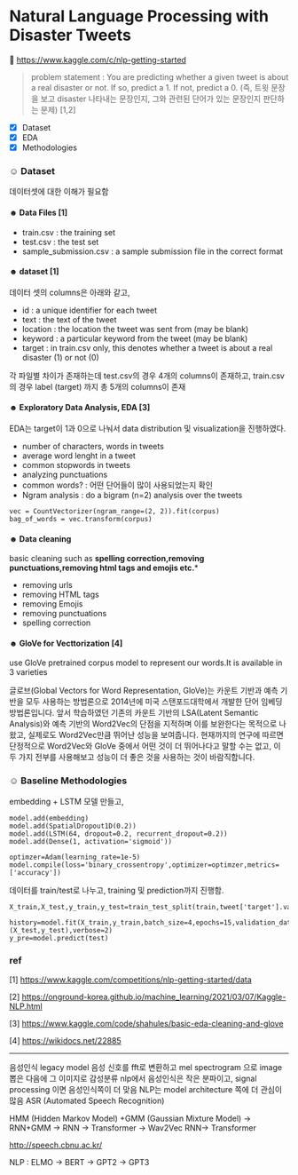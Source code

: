 # Natural Language Processing with Disaster Tweets 

🦆 https://www.kaggle.com/c/nlp-getting-started

> problem statement : You are predicting whether a given tweet is about a real disaster or not. If so, predict a 1. If not, predict a 0.
(즉, 트윗 문장을 보고 disaster 나타내는 문장인지, 그와 관련된 단어가 있는 문장인지 판단하는 문제) [1,2]

- [x] Dataset
- [x] EDA 
- [x] Methodologies

### ☺︎ Dataset 
데이터셋에 대한 이해가 필요함 

#### ☻ Data Files [1]
+ train.csv : the training set
+ test.csv : the test set
+ sample_submission.csv : a sample submission file in the correct format

#### ☻ dataset [1]
데이터 셋의 columns은 아래와 같고, 

+ id : a unique identifier for each tweet
+ text : the text of the tweet
+ location : the location the tweet was sent from (may be blank)
+ keyword : a particular keyword from the tweet (may be blank)
+ target : in train.csv only, this denotes whether a tweet is about a real disaster (1) or not (0)

각 파일별 차이가 존재하는데 test.csv의 경우 4개의 columns이 존재하고, train.csv의 경우 label (target) 까지 총 5개의 columns이 존재

#### ☻ Exploratory Data Analysis, EDA [3]
EDA는 target이 1과 0으로 나눠서 data distribution 및 visualization을 진행하였다. 

+ number of characters, words in tweets
+ average word lenght in a tweet
+ common stopwords in tweets
+ analyzing punctuations 
+ common words? : 어떤 단어들이 많이 사용되었는지 확인 
+ Ngram analysis : do a bigram (n=2) analysis over the tweets
```
vec = CountVectorizer(ngram_range=(2, 2)).fit(corpus)
bag_of_words = vec.transform(corpus)
```
#### ☻ Data cleaning 
basic cleaning such as **spelling correction,removing punctuations,removing html tags and emojis etc.***
+ removing urls
+ removing HTML tags
+ removing Emojis
+ removing punctuations
+ spelling correction 

#### ☻ GloVe for Vecttorization [4]
use GloVe pretrained corpus model to represent our words.It is available in 3 varieties 

글로브(Global Vectors for Word Representation, GloVe)는 카운트 기반과 예측 기반을 모두 사용하는 방법론으로 2014년에 미국 스탠포드대학에서 개발한 단어 임베딩 방법론입니다. 앞서 학습하였던 기존의 카운트 기반의 LSA(Latent Semantic Analysis)와 예측 기반의 Word2Vec의 단점을 지적하며 이를 보완한다는 목적으로 나왔고, 실제로도 Word2Vec만큼 뛰어난 성능을 보여줍니다. 현재까지의 연구에 따르면 단정적으로 Word2Vec와 GloVe 중에서 어떤 것이 더 뛰어나다고 말할 수는 없고, 이 두 가지 전부를 사용해보고 성능이 더 좋은 것을 사용하는 것이 바람직합니다.

### ☺︎ Baseline Methodologies

embedding + LSTM 모델 만들고,  
```
model.add(embedding)
model.add(SpatialDropout1D(0.2))
model.add(LSTM(64, dropout=0.2, recurrent_dropout=0.2))
model.add(Dense(1, activation='sigmoid'))

optimzer=Adam(learning_rate=1e-5)
model.compile(loss='binary_crossentropy',optimizer=optimzer,metrics=['accuracy'])
```
데이터를 train/test로 나누고, training 및 prediction까지 진행함. 

```
X_train,X_test,y_train,y_test=train_test_split(train,tweet['target'].values,test_size=0.15)

history=model.fit(X_train,y_train,batch_size=4,epochs=15,validation_data=(X_test,y_test),verbose=2)
y_pre=model.predict(test)
```

### ref 
[1] https://www.kaggle.com/competitions/nlp-getting-started/data

[2] https://onground-korea.github.io/machine_learning/2021/03/07/Kaggle-NLP.html

[3] https://www.kaggle.com/code/shahules/basic-eda-cleaning-and-glove

[4] https://wikidocs.net/22885






-----------------------------------------------------------
음성인식 legacy model 
음성 신호를 fft로 변환하고 mel spectrogram 으로 image 뽑은 다음에 그 이미지로 감성분류
nlp에서 음성인식은 작은 분파이고, signal processing 이면 음성인식쪽이 더 맞음
NLP는 model architecture 쪽에 더 관심이 많음
ASR (Automated Speech Recognition) 

HMM (Hidden Markov Model) +GMM (Gaussian Mixture Model) -> RNN+GMM -> RNN -> Transformer -> Wav2Vec
RNN-> Transformer 

http://speech.cbnu.ac.kr/

NLP : ELMO -> BERT -> GPT2 -> GPT3
